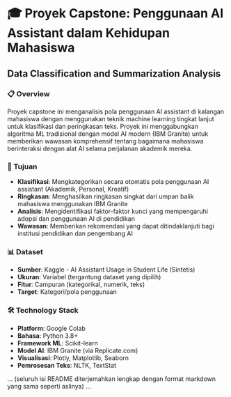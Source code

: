 # 🎓 Proyek Capstone: Penggunaan AI Assistant dalam Kehidupan Mahasiswa
## Data Classification and Summarization Analysis

### 📋 Overview
Proyek capstone ini menganalisis pola penggunaan AI assistant di kalangan mahasiswa dengan menggunakan teknik machine learning tingkat lanjut untuk klasifikasi dan peringkasan teks. Proyek ini menggabungkan algoritma ML tradisional dengan model AI modern (IBM Granite) untuk memberikan wawasan komprehensif tentang bagaimana mahasiswa berinteraksi dengan alat AI selama perjalanan akademik mereka.

### 🎯 Tujuan
- **Klasifikasi**: Mengkategorikan secara otomatis pola penggunaan AI assistant (Akademik, Personal, Kreatif)
- **Ringkasan**: Menghasilkan ringkasan singkat dari umpan balik mahasiswa menggunakan IBM Granite
- **Analisis**: Mengidentifikasi faktor-faktor kunci yang mempengaruhi adopsi dan penggunaan AI di pendidikan
- **Wawasan**: Memberikan rekomendasi yang dapat ditindaklanjuti bagi institusi pendidikan dan pengembang AI

### 📊 Dataset
- **Sumber**: Kaggle - AI Assistant Usage in Student Life (Sintetis)
- **Ukuran**: Variabel (tergantung dataset yang dipilih)
- **Fitur**: Campuran (kategorikal, numerik, teks)
- **Target**: Kategori/pola penggunaan

### 🛠️ Technology Stack
- **Platform**: Google Colab
- **Bahasa**: Python 3.8+
- **Framework ML**: Scikit-learn
- **Model AI**: IBM Granite (via Replicate.com)
- **Visualisasi**: Plotly, Matplotlib, Seaborn
- **Pemrosesan Teks**: NLTK, TextStat

... (seluruh isi README diterjemahkan lengkap dengan format markdown yang sama seperti aslinya) ...
